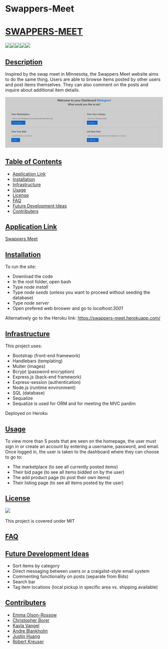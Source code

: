 # Swappers-Meet

# <ins>SWAPPERS-MEET</ins>
![](https://img.shields.io/badge/JavaScript-323330?style=for-the-badge&logo=javascript&logoColor=F7DF1E)![](https://img.shields.io/badge/Node.js-43853D?style=for-the-badge&logo=node.js&logoColor=white)![](https://img.shields.io/badge/Express.js-404D59?style=for-the-badge)![](https://img.shields.io/badge/MySQL-00000F?style=for-the-badge&logo=mysql&logoColor=white)![](https://img.shields.io/badge/-Sequelize-d3d3d3?style=for-the-badge&logo=sequelize&logoColor=52B0E7)
## <ins>Description</ins>
Inspired by the swap meet in Minnesota, the Swappers Meet website aims to do the same thing. Users are able to browse items posted by other users and post items themselves. They can also comment on the posts and inquire about additional item details.  

![Screenshot of Swappers Meet Dashboard](./src/Screenshot%202022-06-18%20194919.png)

## <ins>Table of Contents</ins>
- [Application Link](#application-link)
- [Installation](#installation)
- [Infrastructure](#infrastructure)
- [Usage](#usage)
- [License](#license)
- [FAQ](#faq)
- [Future Development Ideas](#future-development-ideas)
- [Contributers](#contributers)

## <ins>Application Link</ins> 
[Swappers Meet](https://swappers-meet.herokuapp.com/)

## <ins>Installation</ins>  
 To run the site:  
 - Download the code  
 - In the root folder, open bash  
 - Type *node install*  
 - Type *node seeds* (unless you want to proceed without seeding the database)  
 - Type *node server*  
 - Open prefered web broswer and go to *localhost:3001*  

 Alternatively go to the Heroku link: https://swappers-meet.herokuapp.com/   
 
## <ins>Infrastructure</ins>  
This project uses:  
- Bootstrap (front-end framework)  
- Handlebars (templating)
- Multer (images)  
- Bcrypt (password encryption)
- Express.js (back-end framework)
- Express-session (authentication)
- Node.js (runtime environment)
- SQL (database)
- Sequalize  
 - Sequalize is used for ORM and for meeting the MVC pardim

Deployed on Heroku

## <ins>Usage</ins>

 To view more than 5 posts that are seen on the homepage, the user must sign in or create an account by entering a username, password, and email.  
 Once logged in, the user is taken to the dashboard where they can choose to go to:  
 - The marketplace (to see all currently posted items)  
 - Their bid page (to see all items bidded on by the user)  
 - The add product page (to post their own items)  
 - Their listing page (to see all items posted by the user)  
 


## <ins>License</ins>
![](https://img.shields.io/badge/License-MIT%20-blue?style=flat-square)

This project is covered under MIT


## <ins>FAQ</ins>

## <ins>Future Development Ideas</ins>
- Sort items by category  
- Direct messaging between users or a craigslist-style email system  
- Commenting functionality on posts (separate from Bids)  
- Search bar  
- Tag item locations (local pickup in specific area vs. shipping available)  


## <ins>Contributers</ins>
- [Emma Olson-Rossow](https://github.com/emmazart)
- [Christopher Borer](https://github.com/cspower5)
- [Kayla Vangel](https://github.com/KaylaVangel)
- [Andre Blankholm](https://github.com/AndreBlankholm)
- [Justin Huang](https://github.com/justincode98)
- [Robert Kreuser](https://github.com/MNlegion)



